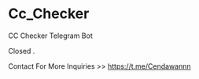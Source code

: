# Cc_Checker
CC Checker Telegram Bot 

Closed . 

Contact For More Inquiries >> https://t.me/Cendawannn
